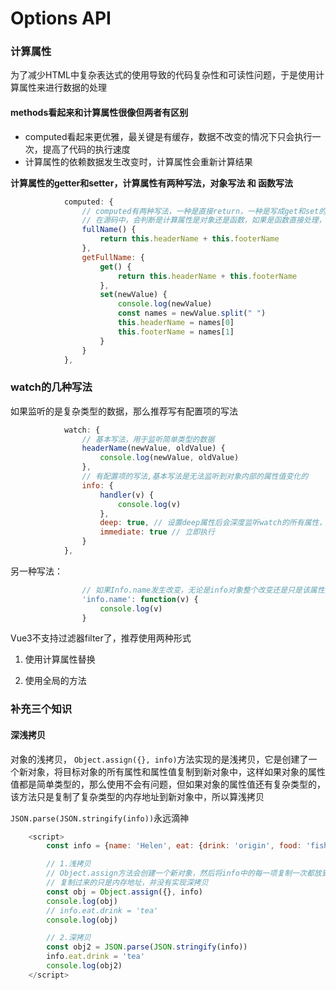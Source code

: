 # Options API

### 计算属性

为了减少HTML中复杂表达式的使用导致的代码复杂性和可读性问题，于是使用计算属性来进行数据的处理

#### methods看起来和计算属性很像但两者有区别

- computed看起来更优雅，最关键是有缓存，数据不改变的情况下只会执行一次，提高了代码的执行速度
- 计算属性的依赖数据发生改变时，计算属性会重新计算结果



**计算属性的getter和setter，计算属性有两种写法，对象写法 和 函数写法**

```javascript
            computed: {
                // computed有两种写法，一种是直接return，一种是写成get和set的形式
                // 在源码中，会判断是计算属性是对象还是函数，如果是函数直接处理，如果是对象，那么取出get函数去处理
                fullName() {
                    return this.headerName + this.footerName
                },
                getFullName: {
                    get() {
                        return this.headerName + this.footerName
                    },
                    set(newValue) {
                        console.log(newValue)
                        const names = newValue.split(" ")
                        this.headerName = names[0]
                        this.footerName = names[1]
                    }
                }
            },
```





### watch的几种写法

如果监听的是复杂类型的数据，那么推荐写有配置项的写法

```javascript
            watch: {
                // 基本写法，用于监听简单类型的数据
                headerName(newValue, oldValue) {
                    console.log(newValue, oldValue)
                },
                // 有配置项的写法,基本写法是无法监听到对象内部的属性值变化的
                info: {
                    handler(v) {
                        console.log(v)
                    },
                    deep: true, // 设置deep属性后会深度监听watch的所有属性，如果属性值是对象，他的属性值修改也会被监听到
                    immediate: true // 立即执行
                }
            },
```

另一种写法：

```javascript
                // 如果Info.name发生改变，无论是info对象整个改变还是只是该属性变化，都会被监听到
                'info.name': function(v) {
                    console.log(v)
                }
```



Vue3不支持过滤器filter了，推荐使用两种形式

1. 使用计算属性替换

2. 使用全局的方法

   

### 补充三个知识

#### 深浅拷贝

对象的浅拷贝， `Object.assign({}, info)`方法实现的是浅拷贝，它是创建了一个新对象，将目标对象的所有属性和属性值复制到新对象中，这样如果对象的属性值都是简单类型的，那么使用不会有问题，但如果对象的属性值还有复杂类型的，该方法只是复制了复杂类型的内存地址到新对象中，所以算浅拷贝

`JSON.parse(JSON.stringify(info))`永远滴神

```javascript
    <script>
        const info = {name: 'Helen', eat: {drink: 'origin', food: 'fish'}}

        // 1.浅拷贝
        // Object.assign方法会创建一个新对象，然后将info中的每一项复制一次都放到这个新对象中，但如果这个对象的属性值是复杂类型的
        // 复制过来的只是内存地址，并没有实现深拷贝
        const obj = Object.assign({}, info)
        console.log(obj)
        // info.eat.drink = 'tea'
        console.log(obj)

        // 2.深拷贝
        const obj2 = JSON.parse(JSON.stringify(info))
        info.eat.drink = 'tea'
        console.log(obj2)
    </script>
```



